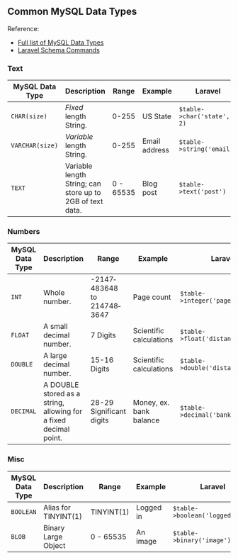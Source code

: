 ## Common MySQL Data Types

Reference:

+ [Full list of MySQL Data Types](http://help.scibit.com/mascon/masconMySQL_Field_Types.html)
+ [Laravel Schema Commands](http://laravel.com/docs/schema#adding-columns)

### Text

| MySQL Data Type  	|  Description  	| Range | Example | Laravel
|---	|---	|--- |--- |---
| `CHAR(size)`  	| *Fixed* length String. | 0-255 | US State | `$table->char('state', 2)`	|
| `VARCHAR(size)`  	|  *Variable* length String. |0-255| Email address | `$table->string('email')`
| `TEXT` | Variable length String; can store up to 2GB of text data. | 0 - 65535 | Blog post | `$table->text('post')`

### Numbers


| MySQL Data Type  	|  Description  	| Range | Example | Laravel
|---	|---	|--- |--- |---
| `INT`  	| Whole number. | -2147­483648 to 214748­3647 | Page count | `$table->integer('page_count')`	|
| `FLOAT`  	|  A small decimal number. | 7 Digits | Scientific calculations | `$table->float('distance')`
| `DOUBLE`  	|  A large decimal number. | 15-16 Digits | Scientific calculations | `$table->double('distance')`
| `DECIMAL`  	|  A DOUBLE stored as a string, allowing for a fixed decimal point. | 28-29 Significant digits | Money, ex. bank balance | `$table->decimal('bank_balance')`


### Misc
| MySQL Data Type  	|  Description  	| Range | Example | Laravel
|---	|---	|--- |--- |---
| `BOOLEAN`  	| Alias for TINYINT(1) | TINYINT(1) | Logged in | `$table->boolean('logged_in');`
| `BLOB` | Binary Large Object | 0 - 65535 | An image | `$table->binary('image')`
